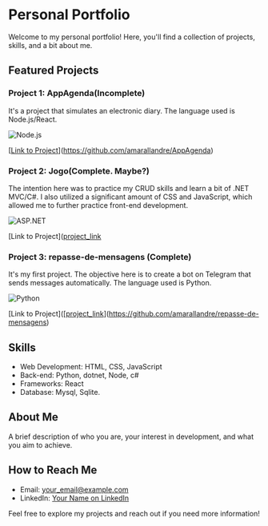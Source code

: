 # Personal Portfolio

Welcome to my personal portfolio! Here, you'll find a collection of projects, skills, and a bit about me.

## Featured Projects

### Project 1: AppAgenda(Incomplete)
It's a project that simulates an electronic diary. The language used is Node.js/React.

![Node.js](https://img.shields.io/badge/Node.js-React-brightgreen)

[[Link to Project](project_link)](https://github.com/amarallandre/AppAgenda)

### Project 2: Jogo(Complete. Maybe?)
The intention here was to practice my CRUD skills and learn a bit of .NET MVC/C#. I also utilized a significant amount of CSS and JavaScript, which allowed me to further practice front-end development.


![ASP.NET](https://img.shields.io/badge/dotnet-C%23-brightgreen)

[Link to Project]([project_link](https://github.com/amarallandre/Jogo)

### Project 3: repasse-de-mensagens (Complete)
It's my first project. The objective here is to create a bot on Telegram that sends messages automatically. The language used is Python.

![Python](https://img.shields.io/badge/Python-brightgreen)

[Link to Project]([[project_link](https://github.com/amarallandre/Jogo)](https://github.com/amarallandre/repasse-de-mensagens)

## Skills

- Web Development: HTML, CSS, JavaScript
- Back-end: Python, dotnet, Node, c#
- Frameworks: React 
- Database: Mysql, Sqlite.

## About Me

A brief description of who you are, your interest in development, and what you aim to achieve.

## How to Reach Me

- Email: your_email@example.com
- LinkedIn: [Your Name on LinkedIn](linkedin_link)

Feel free to explore my projects and reach out if you need more information!
